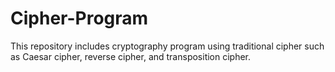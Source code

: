 # Cipher-Program
This repository includes cryptography program using traditional cipher such as Caesar cipher, reverse cipher, and transposition cipher.
